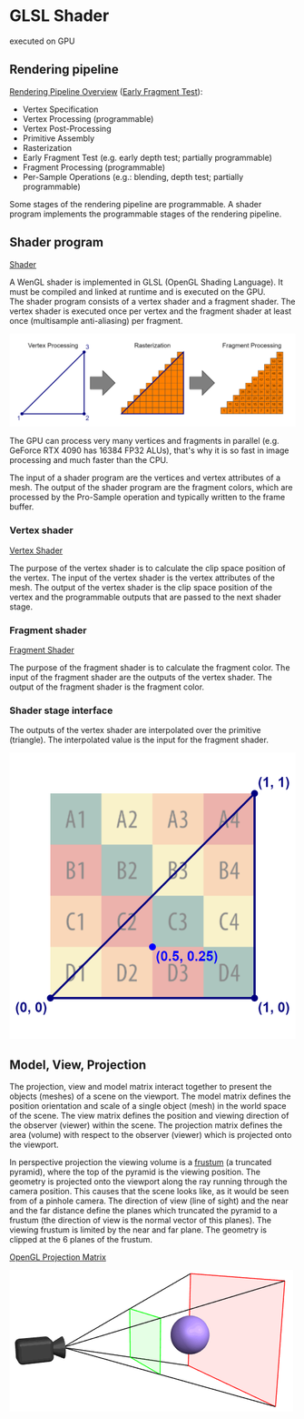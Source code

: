 # GLSL Shader

executed on GPU

## Rendering pipeline

[Rendering Pipeline Overview](https://www.khronos.org/opengl/wiki/Rendering_Pipeline_Overview) ([Early Fragment Test](https://www.khronos.org/opengl/wiki/Early_Fragment_Test)):

- Vertex Specification
- Vertex Processing (programmable)
- Vertex Post-Processing
- Primitive Assembly
- Rasterization
- Early Fragment Test (e.g. early depth test; partially programmable)
- Fragment Processing (programmable)
- Per-Sample Operations (e.g.: blending, depth test; partially programmable)

Some stages of the rendering pipeline are programmable. A shader program implements the programmable stages of the rendering pipeline.

## Shader program

[Shader](https://www.khronos.org/opengl/wiki/Shader)

A WenGL shader is implemented in GLSL (OpenGL Shading Language). It must be compiled and linked at runtime and is executed on the GPU.  
The shader program consists of a vertex shader and a fragment shader. The vertex shader is executed once per vertex and the fragment shader at least once (multisample anti-aliasing) per fragment.

![rasterization](./docs/rasterization.png)

The GPU can process very many vertices and fragments in parallel (e.g. GeForce RTX 4090 has 16384 FP32 ALUs), that's why it is so fast in image processing and much faster than the CPU.

The input of a shader program are the vertices and vertex attributes of a mesh. The output of the shader program are the fragment colors, which are processed by the Pro-Sample operation and typically written to the frame buffer.

### Vertex shader

[Vertex Shader](https://www.khronos.org/opengl/wiki/Vertex_Shader)

The purpose of the vertex shader is to calculate the clip space position of the vertex.
The input of the vertex shader is the vertex attributes of the mesh.
The output of the vertex shader is the clip space position of the vertex and the programmable outputs that are passed to the next shader stage.

### Fragment shader

[Fragment Shader](https://www.khronos.org/opengl/wiki/Fragment_Shader)

The purpose of the fragment shader is to calculate the fragment color.
The input of the fragment shader are the outputs of the vertex shader.
The output of the fragment shader is the fragment color.

### Shader stage interface

The outputs of the vertex shader are interpolated over the primitive (triangle). The interpolated value is the input for the fragment shader.

![interpolation](./docs/interpolation.png)

## Model, View, Projection

The projection, view and model matrix interact together to present the objects (meshes) of a scene on the viewport.
The model matrix defines the position orientation and scale of a single object (mesh) in the world space of the scene.
The view matrix defines the position and viewing direction of the observer (viewer) within the scene.
The projection matrix defines the area (volume) with respect to the observer (viewer) which is projected onto the viewport.

In perspective projection the viewing volume is a [frustum](https://en.wikipedia.org/wiki/Viewing_frustum) (a truncated pyramid), where the top of the pyramid is the viewing position. The geometry is projected onto the viewport along the ray running through the camera position. This causes that the scene looks like, as it would be seen from of a pinhole camera.
The direction of view (line of sight) and the near and the far distance define the planes which truncated the pyramid to a frustum (the direction of view is the normal vector of this planes).
The viewing frustum is limited by the near and far plane. The geometry is clipped at the 6 planes of the frustum.

[OpenGL Projection Matrix](http://www.songho.ca/opengl/gl_projectionmatrix.html)

[![perspective view frustum](./docs/perspective_view_frustum.gif)](https://rabbid76.github.io/graphics-snippets/example/threejs/three_perspective.html)
